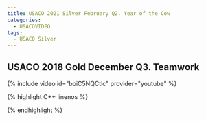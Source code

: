 ```yaml
---
title: USACO 2021 Silver February Q2. Year of the Cow
categories:
  - USACOVIDEO
tags:
  - USACO Silver
---
```

  
## USACO 2018 Gold December Q3. Teamwork
  
{% include video id="boiC5NQCtlc" provider="youtube" %}
  
  
{% highlight C++ linenos %}
  
{% endhighlight %}  

